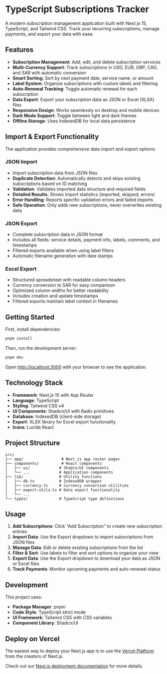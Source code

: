 # TypeScript Subscriptions Tracker

A modern subscription management application built with Next.js 15, TypeScript, and Tailwind CSS. Track your recurring subscriptions, manage payments, and export your data with ease.

## Features

- **Subscription Management**: Add, edit, and delete subscription services
- **Multi-Currency Support**: Track subscriptions in USD, EUR, GBP, CAD, and SAR with automatic conversion
- **Smart Sorting**: Sort by next payment date, service name, or amount
- **Label System**: Organize subscriptions with custom labels and filtering
- **Auto-Renewal Tracking**: Toggle automatic renewal for each subscription
- **Data Export**: Export your subscription data as JSON or Excel (XLSX) files
- **Responsive Design**: Works seamlessly on desktop and mobile devices
- **Dark Mode Support**: Toggle between light and dark themes
- **Offline Storage**: Uses IndexedDB for local data persistence

## Import & Export Functionality

The application provides comprehensive data import and export options:

### JSON Import
- Import subscription data from JSON files
- **Duplicate Detection**: Automatically detects and skips existing subscriptions based on ID matching
- **Validation**: Validates imported data structure and required fields
- **Detailed Results**: Shows import statistics (imported, skipped, errors)
- **Error Handling**: Reports specific validation errors and failed imports
- **Safe Operation**: Only adds new subscriptions, never overwrites existing data

### JSON Export
- Complete subscription data in JSON format
- Includes all fields: service details, payment info, labels, comments, and timestamps
- Filtered exports available when using label filters
- Automatic filename generation with date stamps

### Excel Export
- Structured spreadsheet with readable column headers
- Currency conversion to SAR for easy comparison
- Optimized column widths for better readability
- Includes creation and update timestamps
- Filtered exports maintain label context in filenames

## Getting Started

First, install dependencies:

```bash
pnpm install
```

Then, run the development server:

```bash
pnpm dev
```

Open [http://localhost:3000](http://localhost:3000) with your browser to see the application.

## Technology Stack

- **Framework**: Next.js 15 with App Router
- **Language**: TypeScript
- **Styling**: Tailwind CSS v4
- **UI Components**: Shadcn/UI with Radix primitives
- **Database**: IndexedDB (client-side storage)
- **Export**: XLSX library for Excel export functionality
- **Icons**: Lucide React

## Project Structure

```
src/
├── app/                 # Next.js app router pages
├── components/          # React components
│   ├── ui/             # Shadcn/UI components
│   └── ...             # Application components
├── lib/                # Utility functions
│   ├── db.ts           # IndexedDB wrapper
│   ├── currency.ts     # Currency conversion utilities
│   ├── export-utils.ts # Data export functionality
│   └── ...
└── types/              # TypeScript type definitions
```

## Usage

1. **Add Subscriptions**: Click "Add Subscription" to create new subscription entries
2. **Import Data**: Use the Export dropdown to import subscriptions from JSON files
3. **Manage Data**: Edit or delete existing subscriptions from the list
4. **Filter & Sort**: Use labels to filter and sort options to organize your view
5. **Export Data**: Use the Export dropdown to download your data as JSON or Excel files
6. **Track Payments**: Monitor upcoming payments and auto-renewal status

## Development

This project uses:
- **Package Manager**: pnpm
- **Code Style**: TypeScript strict mode
- **UI Framework**: Tailwind CSS with CSS variables
- **Component Library**: Shadcn/UI

## Deploy on Vercel

The easiest way to deploy your Next.js app is to use the [Vercel Platform](https://vercel.com/new?utm_medium=default-template&filter=next.js&utm_source=create-next-app&utm_campaign=create-next-app-readme) from the creators of Next.js.

Check out our [Next.js deployment documentation](https://nextjs.org/docs/app/building-your-application/deploying) for more details.
